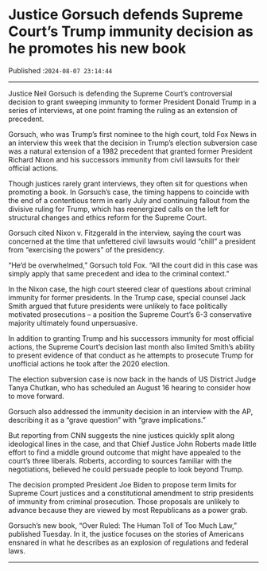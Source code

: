 # Justice Gorsuch defends Supreme Court’s Trump immunity decision as he promotes his new book

Published :`2024-08-07 23:14:44`

---

Justice Neil Gorsuch is defending the Supreme Court’s controversial decision to grant sweeping immunity to former President Donald Trump in a series of interviews, at one point framing the ruling as an extension of precedent.

Gorsuch, who was Trump’s first nominee to the high court, told Fox News in an interview this week that the decision in Trump’s election subversion case was a natural extension of a 1982 precedent that granted former President Richard Nixon and his successors immunity from civil lawsuits for their official actions.

Though justices rarely grant interviews, they often sit for questions when promoting a book. In Gorsuch’s case, the timing happens to coincide with the end of a contentious term in early July and continuing fallout from the divisive ruling for Trump, which has reenergized calls on the left for structural changes and ethics reform for the Supreme Court.

Gorsuch cited Nixon v. Fitzgerald in the interview, saying the court was concerned at the time that unfettered civil lawsuits would “chill” a president from “exercising the powers” of the presidency.

“He’d be overwhelmed,” Gorsuch told Fox. “All the court did in this case was simply apply that same precedent and idea to the criminal context.”

In the Nixon case, the high court steered clear of questions about criminal immunity for former presidents. In the Trump case, special counsel Jack Smith argued that future presidents were unlikely to face politically motivated prosecutions – a position the Supreme Court’s 6-3 conservative majority ultimately found unpersuasive.

In addition to granting Trump and his successors immunity for most official actions, the Supreme Court’s decision last month also limited Smith’s ability to present evidence of that conduct as he attempts to prosecute Trump for unofficial actions he took after the 2020 election.

The election subversion case is now back in the hands of US District Judge Tanya Chutkan, who has scheduled an August 16 hearing to consider how to move forward.

Gorsuch also addressed the immunity decision in an interview with the AP, describing it as a “grave question” with “grave implications.”

But reporting from CNN suggests the nine justices quickly split along ideological lines in the case, and that Chief Justice John Roberts made little effort to find a middle ground outcome that might have appealed to the court’s three liberals. Roberts, according to sources familiar with the negotiations, believed he could persuade people to look beyond Trump.

The decision prompted President Joe Biden to propose term limits for Supreme Court justices and a constitutional amendment to strip presidents of immunity from criminal prosecution. Those proposals are unlikely to advance because they are viewed by most Republicans as a power grab.

Gorsuch’s new book, “Over Ruled: The Human Toll of Too Much Law,” published Tuesday. In it, the justice focuses on the stories of Americans ensnared in what he describes as an explosion of regulations and federal laws.

---

